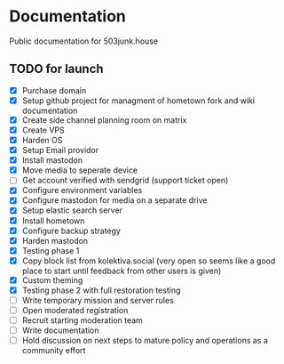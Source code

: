 # Documentation
Public documentation for 503junk.house

## TODO for launch
- [x] Purchase domain
- [x] Setup github project for managment of hometown fork and wiki documentation
- [x] Create side channel planning room on matrix
- [x] Create VPS
- [X] Harden OS
- [X] Setup Email providor
- [X] Install mastodon
- [X] Move media to seperate device
- [ ] Get account verified with sendgrid (support ticket open)
- [X] Configure environment variables
- [X] Configure mastodon for media on a separate drive
- [X] Setup elastic search server
- [X] Install hometown
- [X] Configure backup strategy
- [X] Harden mastodon
- [X] Testing phase 1
- [X] Copy block list from kolektiva.social (very open so seems like a good place to start until feedback from other users is given)
- [X] Custom theming
- [X] Testing phase 2 with full restoration testing
- [ ] Write temporary mission and server rules
- [ ] Open moderated registration
- [ ] Recruit starting moderation team
- [ ] Write documentation
- [ ] Hold discussion on next steps to mature policy and operations as a community effort
